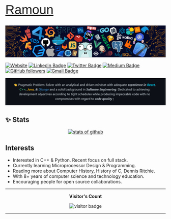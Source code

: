 <!-- markdownlint-disable -->
<link rel="preconnect" href="https://fonts.googleapis.com">
<link rel="preconnect" href="https://fonts.gstatic.com" crossorigin>
<link href="https://fonts.googleapis.com/css2?family=Changa:wght@200;300;400;500;600;700;800&display=swap" rel="stylesheet">

<h1 style="font-family: 'Changa', sans-serif; font-size: 40px; font-weight: 500;"><a href="https://omarramoun.com">Ramoun</a></h1>

![cover](/images/cover.png)

[![Website](https://img.shields.io/badge/omarramoun.com--yellow?style=social&logo=Firefox)](https://www.omarramoun.com/)
[![Linkedin Badge](https://img.shields.io/badge/-Ramoun-blue?style=social&logo=Linkedin&logoColor=blue&link=https://www.linkedin.com/in/ramoun)](https://www.linkedin.com/in/OmarRamoun/) [![Twitter Badge](https://img.shields.io/badge/-@omarramoun-1ca0f1?style=social&logo=twitter&logoColor=blue&link=https://twitter.com/omarramoun)](https://twitter.com/omarramoun) [![Medium Badge](https://img.shields.io/badge/-@ramoun-1ca0f1?style=social&logo=Medium&logoColor=black&link=https://medium.com/@ramoun)](https://medium.com/@ramoun) [![GitHub followers](https://img.shields.io/github/followers/omarramoun?label=Follow%20on%20Github&style=social)](https://github.com/omarramoun/?tab=follow) [![Gmail Badge](https://img.shields.io/badge/-Ramoun-c14438?style=social&logo=Gmail&logoColor=red&link=mailto:omartarekramoun@gmail.com)](mailto:contact@omarramoun.com)

<p align="center">

![](images/ssss.png)

</p>


## ✨ Stats

<p align="center"><a href="https://github.com/omarramoun"><img src="https://github-readme-stats.vercel.app/api?username=omarramoun&amp;show_icons=true&amp;title_color=fff&amp;icon_color=79ff97&amp;text_color=9f9f9f&amp;bg_color=151515&amp;count_private=true" alt="stats of github"></a></p>

## Interests

- Interested in C++ & Python. Recent focus on full stack.
- Currently learning Microprocessor Design & Programming.
- Reading more about Computer History, History of C, Dennis Ritchie.
- With 8+ years of computer science and technology education.
- Encouraging people for open source collaborations.

---


<p align="center"><b>Visitor's Count</b></p>
<p align="center"><img src="https://profile-counter.glitch.me/MrRamoun/count.svg" alt="visitor badge"/></p>

---
